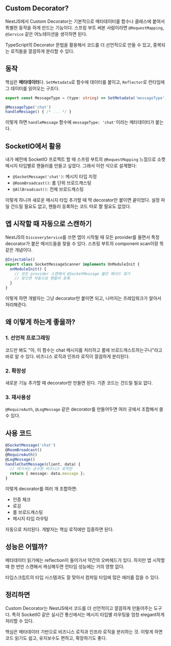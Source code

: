 

## Custom Decorator?

NestJS에서 Custom Decorator는 기본적으로 메타데이터를 함수나 클래스에 붙여서 특별한 동작을 하게 만드는 기능이다. 스프링 부트 써본 사람이라면 `@RequestMapping`, `@Service` 같은 어노테이션을 생각하면 된다.

TypeScript의 Decorator 문법을 활용해서 코드를 더 선언적으로 만들 수 있고, 중복되는 로직들을 깔끔하게 분리할 수 있다.

## 동작
핵심은 **메타데이터**다. `SetMetadata`로 함수에 데이터를 붙이고, `Reflector`로 런타임에 그 데이터를 읽어오는 구조다.

```typescript
export const MessageType = (type: string) => SetMetadata('messageType', type);

@MessageType('chat')
handleMessage() { /* ... */ }
```

이렇게 하면 `handleMessage` 함수에 `messageType: 'chat'`이라는 메타데이터가 붙는다.

## SocketIO에서 활용

내가 예전에 SocketIO 프로젝트 할 때 스프링 부트의 `@RequestMapping` 느낌으로 소켓 메시지 타입별로 핸들러를 만들고 싶었다. 그래서 이런 식으로 설계했다:

- `@SocketMessage('chat')`: 메시지 타입 지정
- `@RoomBroadcast()`: 룸 단위 브로드캐스팅
- `@AllBroadcast()`: 전체 브로드캐스팅

이렇게 하니까 새로운 메시지 타입 추가할 때 딱 decorator만 붙이면 끝이었다. 설정 파일 건드릴 필요도 없고, 핸들러 등록하는 코드 따로 짤 필요도 없었다.

## 앱 시작할 때 자동으로 스캔하기

NestJS의 `DiscoveryService`를 쓰면 앱이 시작될 때 모든 provider를 돌면서 특정 decorator가 붙은 메서드들을 찾을 수 있다. 스프링 부트의 component scan이랑 똑같은 개념이다.

```typescript
@Injectable()
export class SocketMessageScanner implements OnModuleInit {
  onModuleInit() {
    // 모든 provider 스캔해서 @SocketMessage 붙은 메서드 찾기
    // 찾으면 자동으로 핸들러 등록
  }
}
```

이렇게 하면 개발자는 그냥 decorator만 붙이면 되고, 나머지는 프레임워크가 알아서 처리해준다.

## 왜 이렇게 하는게 좋을까?

### 1. 선언적 프로그래밍
코드만 봐도 "아, 이 함수는 chat 메시지를 처리하고 룸에 브로드캐스트하는구나"라고 바로 알 수 있다. 비즈니스 로직과 인프라 로직이 깔끔하게 분리된다.

### 2. 확장성
새로운 기능 추가할 때 decorator만 만들면 된다. 기존 코드는 건드릴 필요 없다.

### 3. 재사용성
`@RequireAuth`, `@LogMessage` 같은 decorator를 만들어두면 여러 곳에서 조합해서 쓸 수 있다.

## 사용 코드

```typescript
@SocketMessage('chat')
@RoomBroadcast()
@RequireAuth()
@LogMessage()
handleChatMessage(client, data) {
  // 여기서는 순수한 비즈니스 로직만
  return { message: data.message };
}
```

이렇게 decorator를 여러 개 조합하면:
- 인증 체크
- 로깅
- 룸 브로드캐스팅
- 메시지 타입 라우팅

자동으로 처리된다. 개발자는 핵심 로직에만 집중하면 된다.

## 성능은 어떨까?

메타데이터 읽기에는 reflection이 들어가서 약간의 오버헤드가 있다. 하지만 앱 시작할 때 한 번만 스캔해서 캐싱해두면 런타임 성능에는 거의 영향 없다.

타입스크립트의 타입 시스템과도 잘 맞아서 컴파일 타임에 많은 에러를 잡을 수 있다.

## 정리하면

Custom Decorator는 NestJS에서 코드를 더 선언적이고 깔끔하게 만들어주는 도구다. 특히 SocketIO 같은 실시간 통신에서는 메시지 타입별 라우팅을 엄청 elegant하게 처리할 수 있다.

핵심은 메타데이터 기반으로 비즈니스 로직과 인프라 로직을 분리하는 것. 이렇게 하면 코드 읽기도 쉽고, 유지보수도 편하고, 확장하기도 좋다.